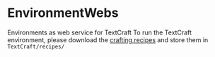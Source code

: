 # EnvironmentWebs
Environments as web service for TextCraft
To run the TextCraft environment, please download the [crafting recipes](https://github.com/InventivetalentDev/minecraft-assets/tree/1.16.5/data/minecraft/recipes) and store them in `TextCraft/recipes/`
